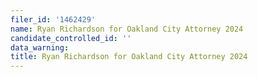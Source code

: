 ```yaml
---
filer_id: '1462429'
name: Ryan Richardson for Oakland City Attorney 2024
candidate_controlled_id: ''
data_warning: 
title: Ryan Richardson for Oakland City Attorney 2024
---
```


